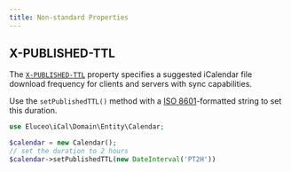 ```yaml
---
title: Non-standard Properties
---
```


## X-PUBLISHED-TTL

The [`X-PUBLISHED-TTL`](<http://msdn.microsoft.com/en-us/library/ee178699(v=exchg.80).aspx>) property specifies a suggested iCalendar file download frequency for clients and servers with sync capabilities.

Use the `setPublishedTTL()` method with a [ISO 8601](https://en.wikipedia.org/wiki/ISO_8601#Durations)-formatted string to set this duration.

```php
use Eluceo\iCal\Domain\Entity\Calendar;

$calendar = new Calendar();
// set the duration to 2 hours
$calendar->setPublishedTTL(new DateInterval('PT2H'))
```
